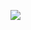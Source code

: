 
![](https://github.com/williamfisher9/infinitly-rotating-ticker/blob/master/infinitly-rotating-ticker.gif)
